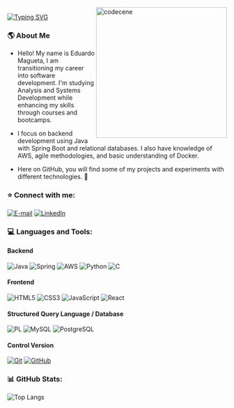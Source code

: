 <img align="right" width="300" src="https://i.pinimg.com/originals/61/71/81/6171819be4c31993357d758196c75701.gif" alt="codecene">

[![Typing SVG](https://readme-typing-svg.herokuapp.com?font=Josefin+Sans&weight=500&size=20&pause=600&color=AA42F7&width=435&lines=Welcome+to+my+GitHub!;Nice+to+meet+you!;My+name+is+Eduardo+Magueta!;A+software+developer+student)](https://git.io/typing-svg)

<h3 align="left">🌎 About Me</h3>

- Hello! My name is Eduardo Magueta, I am transitioning my career into software development. I'm studying Analysis and Systems Development while enhancing my skills through courses and bootcamps.

- I focus on backend development using Java with Spring Boot and relational databases. I also have knowledge of AWS, agile methodologies, and basic understanding of Docker.

- Here on GitHub, you will find some of my projects and experiments with different technologies. 🚀

<h3 align="left">⭐️ Connect with me:</h3>

[![E-mail](https://img.shields.io/badge/-Email-000?style=for-the-badge&logo=gmail&logoColor=AA42F7)](mailto:edumagueta@gmail.com)
[![LinkedIn](https://img.shields.io/badge/-LinkedIn-000?style=for-the-badge&logo=linkedin&logoColor=AA42F7)](https://www.linkedin.com/in/eduardo-magueta/)

<h3 align="left">💻 Languages and Tools:</h3>

<h4 align="left">Backend</h4>

![Java](https://img.shields.io/badge/java-000?style=for-the-badge&logo=openjdk&logoColor=AA42F7)
![Spring](https://img.shields.io/badge/Spring-000?style=for-the-badge&logo=spring&logoColor=AA42F7)
![AWS](https://img.shields.io/badge/aws-000?style=for-the-badge&logo=aws&logoColor=AA42F7)
![Python](https://img.shields.io/badge/python-000?style=for-the-badge&logo=python&logoColor=AA42F7)
![C](https://img.shields.io/badge/C-000?style=for-the-badge&logo=c&logoColor=AA42F7)

<h4 align="left">Frontend</h4>

![HTML5](https://img.shields.io/badge/HTML5-000?style=for-the-badge&logo=html5&logoColor=AA42F7)
![CSS3](https://img.shields.io/badge/CSS3-000?style=for-the-badge&logo=css3&logoColor=AA42F7)
![JavaScript](https://img.shields.io/badge/JavaScript-000?style=for-the-badge&logo=javascript&logoColor=AA42F7)
![React](https://img.shields.io/badge/React-000?style=for-the-badge&logo=react&logoColor=AA42F7)

<h4 align="left">Structured Query Language / Database</h4>

![PL](https://img.shields.io/badge/PL%2FSQL-000?style=for-the-badge&logo=oracle&logoColor=AA42F7)
![MySQL](https://img.shields.io/badge/MySQL-000?style=for-the-badge&logo=mysql&logoColor=AA42F7)
![PostgreSQL](https://img.shields.io/badge/PostgreSQL-000?style=for-the-badge&logo=postgresql&logoColor=AA42F7)

<h4 align="left">Control Version</h4>

[![Git](https://img.shields.io/badge/Git-000?style=for-the-badge&logo=git&logoColor=AA42F7)](https://git-scm.com/doc)
[![GitHub](https://img.shields.io/badge/GitHub-000?style=for-the-badge&logo=github&logoColor=AA42F7)](https://docs.github.com/) 

<h3 align="left">📊 GitHub Stats:</h3>

![Top Langs](https://github-readme-stats-git-masterrstaa-rickstaa.vercel.app/api/top-langs/?username=edumagueta&theme=transparent&bg_color=000&border_color=AA42F7&show_icons=true&icon_color=AA42F7&title_color=AA42F7&text_color=FFF)
